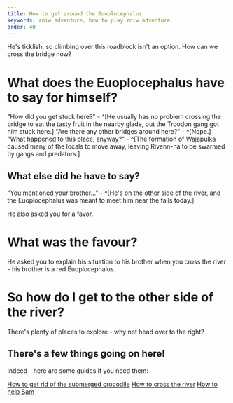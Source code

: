 ```yaml
---
title: How to get around the Euoplocephalus
keywords: zniw adventure, how to play zniw adventure
order: 40
---
```


He's ticklish, so climbing over this roadblock isn't an option. How can we cross the bridge now?

# What does the Euoplocephalus have to say for himself?
"How did you get stuck here?" - ^[He usually has no problem crossing the bridge to eat the tasty fruit in the nearby glade, but the Troodon gang got him stuck here.]
"Are there any other bridges around here?" - ^[Nope.]
"What happened to this place, anyway?" - ^[The formation of Wajapulka caused many of the locals to move away, leaving Rivenn-na to be swarmed by gangs and predators.]

## What else did he have to say?
"You mentioned your brother..." - ^[He's on the other side of the river, and the Euoplocephalus was meant to meet him near the falls today.]

He also asked you for a favor.

# What was the favour?
He asked you to explain his situation to his brother when you cross the river - his brother is a red Euoplocephalus.

# So how do I get to the other side of the river?
There's plenty of places to explore - why not head over to the right?

## There's a few things going on here!
Indeed - here are some guides if you need them:

[How to get rid of the submerged crocodile](croc.md)
[How to cross the river](logs.md)
[How to help Sam](snake.md)